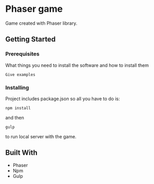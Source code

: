 # Phaser game

Game created with Phaser library.

## Getting Started



### Prerequisites

What things you need to install the software and how to install them

```
Give examples
```

### Installing

Project includes package.json so all you have to do is:

```
npm install
```
and then

```
gulp
```

to run local server with the game.



## Built With

* Phaser
* Npm
* Gulp

